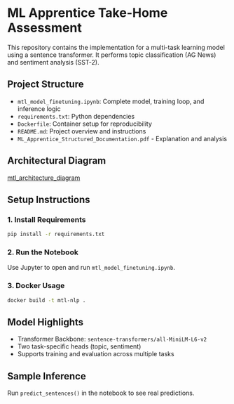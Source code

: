 # ML Apprentice Take-Home Assessment

This repository contains the implementation for a multi-task learning model using a sentence transformer. It performs topic classification (AG News) and sentiment analysis (SST-2).

## Project Structure

- `mtl_model_finetuning.ipynb`: Complete model, training loop, and inference logic
- `requirements.txt`: Python dependencies
- `Dockerfile`: Container setup for reproducibility
- `README.md`: Project overview and instructions
- `ML_Apprentice_Structured_Documentation.pdf` - Explanation and analysis

## Architectural Diagram
[mtl_architecture_diagram](mtl_architecture_diagram.jpeg)

## Setup Instructions

### 1. Install Requirements
```bash
pip install -r requirements.txt
```

### 2. Run the Notebook
Use Jupyter to open and run `mtl_model_finetuning.ipynb`.

### 3. Docker Usage
```bash
docker build -t mtl-nlp .
```

## Model Highlights

- Transformer Backbone: `sentence-transformers/all-MiniLM-L6-v2`
- Two task-specific heads (topic, sentiment)
- Supports training and evaluation across multiple tasks

## Sample Inference
Run `predict_sentences()` in the notebook to see real predictions.

